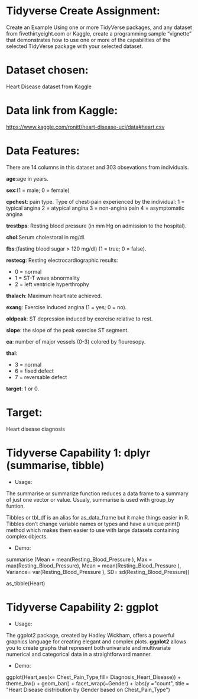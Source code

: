# Tidyverse Create Assignment:
Create an Example Using one or more TidyVerse packages, and any dataset from fivethirtyeight.com or Kaggle, create a programming sample “vignette” that demonstrates how to use one or more of the capabilities of the selected TidyVerse package with your selected dataset.

# Dataset chosen:

Heart Disease dataset from Kaggle

# Data link from Kaggle:

https://www.kaggle.com/ronitf/heart-disease-uci/data#heart.csv

# Data Features:

There are 14 columns in this dataset and 303 obsevations from individuals. 

**age**:age in years.

**sex**:(1 = male; 0 = female)

**cpchest**: pain type. Type of chest-pain experienced by the individual:
1 = typical angina
2 = atypical angina
3 = non-angina pain
4 = asymptomatic angina

**trestbps**: Resting blood pressure (in mm Hg on admission to the hospital).

**chol**:Serum cholestoral in mg/dl.

**fbs**:(fasting blood sugar > 120 mg/dl) (1 = true; 0 = false).

**restecg**: Resting electrocardiographic results:
* 0 = normal
* 1 = ST-T wave abnormality
* 2 = left ventricle hyperthrophy

**thalach**: Maximum heart rate achieved.

**exang**: Exercise induced angina (1 = yes; 0 = no).

**oldpeak**: ST depression induced by exercise relative to rest.

**slope**: the slope of the peak exercise ST segment.

**ca**: number of major vessels (0-3) colored by flourosopy.

**thal**: 
* 3 = normal 
* 6 = fixed defect 
* 7 = reversable defect

**target**: 1 or 0.

# Target:

Heart disease diagnosis

# Tidyverse Capability 1: dplyr (summarise, tibble)

* Usage:

The summarise or summarize function reduces a data frame to a summary of just one vector or value. Usualy, summarise is used with group_by funtion. 

Tibbles or tbl_df is an alias for as_data_frame but it make things easier in R. Tibbles don’t change variable names or types and have a unique print() method which makes them easier to use with large datasets containing complex objects.

* Demo:

summarise (Mean = mean(Resting_Blood_Pressure ), Max = max(Resting_Blood_Pressure), Mean = mean(Resting_Blood_Pressure ), Variance= var(Resting_Blood_Pressure ), SD= sd(Resting_Blood_Pressure))

as_tibble(Heart)

# Tidyverse Capability 2: ggplot

* Usage:

The ggplot2 package, created by Hadley Wickham, offers a powerful graphics language for creating elegant and complex plots. **ggplot2** allows you to create graphs that represent both univariate and multivariate numerical and categorical data in a straightforward manner.

* Demo:

ggplot(Heart,aes(x= Chest_Pain_Type,fill= Diagnosis_Heart_Disease)) +
  theme_bw() +
  geom_bar() +
  facet_wrap(~Gender) +
  labs(y ="count",
       title = "Heart Disease distribution by Gender based on Chest_Pain_Type")


